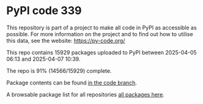 # PyPI code 339

This repository is part of a project to make all code in PyPI as accessible as possible. For more information 
on the project and to find out how to utilise this data, see the website: https://py-code.org/

This repo contains 15929 packages uploaded to PyPI between 
2025-04-05 06:13 and 2025-04-07 10:39.

The repo is 91% (14566/15929) complete.

Package contents can be found [in the code branch](https://github.com/pypi-data/pypi-mirror-339/tree/code/packages).

A browsable package list for all repositories [all packages here](https://py-code.org/repositories/pypi-mirror-339).


